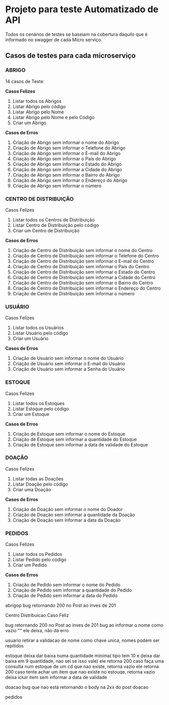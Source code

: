 # Projeto para teste Automatizado de API

Todos os cenários de testes se baseiam na cobertura daquilo que é informado no swagger de cada Micro serviço.

## Casos de testes para cada microserviço

### ABRIGO
14 casos de Teste:

**Casos Felizes**
1. Listar todos os Abrigos
2. Listar Abrigo pelo código
3. Listar Abrigo pelo Nome
4. Listar Abrigo pelo Nome e pelo Código
5. Criar um Abrigo

**Casos de Erros**
1. Criação de Abrigo sem informar o nome do Abrigo
2. Criação de Abrigo sem informar o Telefone do Abrigo
3. Criação de Abrigo sem informar o E-mail do Abrigo
4. Criação de Abrigo sem informar o País do Abrigo
5. Criação de Abrigo sem informar o Estado do Abrigo
6. Criação de Abrigo sem informar a Cidade do Abrigo
7. Criação de Abrigo sem informar o Bairro do Abrigo
8. Criação de Abrigo sem informar o Endereço do Abrigo
9. Criação de Abrigo sem informar o número

### CENTRO DE DISTRIBUIÇÃO
Casos Felizes
1. Listar todos os Centros de Distribuição
2. Listar Centro de Distribuição pelo código
3. Criar um Centro de Distribuição

**Casos de Erros**
1. Criação de Centro de Distribuição sem informar o nome do Centro
2. Criação de Centro de Distribuição sem informar o Telefone do Centro
3. Criação de Centro de Distribuição sem informar o E-mail do Centro
4. Criação de Centro de Distribuição sem informar o País do Centro
5. Criação de Centro de Distribuição sem informar o Estado do Centro
6. Criação de Centro de Distribuição sem informar a Cidade do Centro
7. Criação de Centro de Distribuição sem informar o Bairro do Centro
8. Criação de Centro de Distribuição sem informar o Endereço do Centro
9. Criação de Centro de Distribuição sem informar o número

### USUÁRIO
Casos Felizes
1. Listar todos os Usuários
2. Listar Usuário pelo código
3. Criar um Usuário

**Casos de Erros**
1. Criação de Usuário sem informar o nome do Usuário
2. Criação de Usuário sem informar o E-mail do Usuário
3. Criação de Usuário sem informar a Senha do Usuário

### ESTOQUE
Casos Felizes
1. Listar todos os Estoques
2. Listar Estoque pelo código
3. Criar um Estoque

**Casos de Erros**
1. Criação de Estoque sem informar o nome do Estoque
2. Criação de Estoque sem informar a quantidade do Estoque
3. Criação de Estoque sem informar a data de validade do Estoque

### DOAÇÃO
Casos Felizes
1. Listar todas as Doações
2. Listar Doação pelo código
3. Criar uma Doação

**Casos de Erros**
1. Criação de Doação sem informar o nome do Doador
2. Criação de Doação sem informar a quantidade da Doação
3. Criação de Doação sem informar a data da Doação

### PEDIDOS
Casos Felizes
1. Listar todos os Pedidos
2. Listar Pedido pelo código
3. Criar um Pedido

**Casos de Erros**
1. Criação de Pedido sem informar o nome do Pedido
2. Criação de Pedido sem informar a quantidade do Pedido
3. Criação de Pedido sem informar a data do Pedido




abrigop
bug retornando 200 no Post ao inves de 201


Centro Distribuicao
Caso Feliz


bug retornando 200 no Post ao inves de 201
bug ao informar o nome como vazio "" ele deixa, não dá erro

usuario
retirar a validacao de nome como chave unica, nomes podem ser repitidos

estoque
deixa dar baixa numa quantidade minima( tipo tem 10 e deixa dar baixa em 9 quantidade, nao sei se isso vale)
ele retorna 200 caso faça uma consulta num estoque de um cd que nao existe, retorna vazio
ele retorna 200 caso tente achar um item que nao existe no estouqe, retorna vazio
deixa icluir item sem informar a data de validade

doacao
bug que nao está retornando o body na 2xx do post doacao

pedidos 